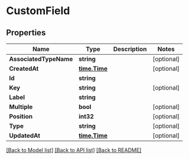 # CustomField

## Properties

Name | Type | Description | Notes
------------ | ------------- | ------------- | -------------
**AssociatedTypeName** | **string** |  | [optional] 
**CreatedAt** | [**time.Time**](time.Time.md) |  | [optional] 
**Id** | **string** |  | 
**Key** | **string** |  | [optional] 
**Label** | **string** |  | 
**Multiple** | **bool** |  | [optional] 
**Position** | **int32** |  | [optional] 
**Type** | **string** |  | [optional] 
**UpdatedAt** | [**time.Time**](time.Time.md) |  | [optional] 

[[Back to Model list]](../README.md#documentation-for-models) [[Back to API list]](../README.md#documentation-for-api-endpoints) [[Back to README]](../README.md)



